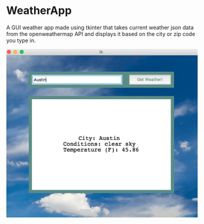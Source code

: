 # WeatherApp
A GUI weather app made using tkinter that takes current weather json data from the openweathermap API and displays it based on the city or zip code you type in.

![picture](screenshot.png)
